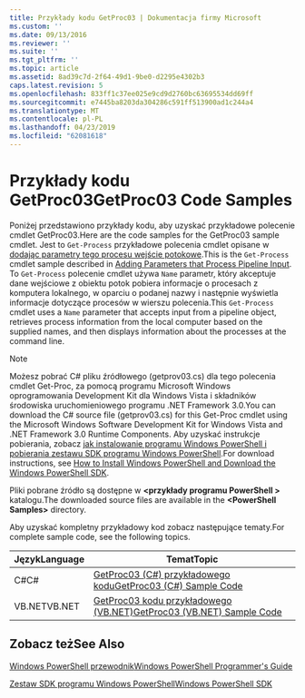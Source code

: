 ```yaml
---
title: Przykłady kodu GetProc03 | Dokumentacja firmy Microsoft
ms.custom: ''
ms.date: 09/13/2016
ms.reviewer: ''
ms.suite: ''
ms.tgt_pltfrm: ''
ms.topic: article
ms.assetid: 8ad39c7d-2f64-49d1-9be0-d2295e4302b3
caps.latest.revision: 5
ms.openlocfilehash: 833ff1c37ee025e9cd9d2760bc63695534dd69ff
ms.sourcegitcommit: e7445ba8203da304286c591ff513900ad1c244a4
ms.translationtype: MT
ms.contentlocale: pl-PL
ms.lasthandoff: 04/23/2019
ms.locfileid: "62081618"
---
```

# <a name="getproc03-code-samples"></a><span data-ttu-id="eeb9e-102">Przykłady kodu GetProc03</span><span class="sxs-lookup"><span data-stu-id="eeb9e-102">GetProc03 Code Samples</span></span>

<span data-ttu-id="eeb9e-103">Poniżej przedstawiono przykłady kodu, aby uzyskać przykładowe polecenie cmdlet GetProc03.</span><span class="sxs-lookup"><span data-stu-id="eeb9e-103">Here are the code samples for the GetProc03 sample cmdlet.</span></span> <span data-ttu-id="eeb9e-104">Jest to `Get-Process` przykładowe polecenia cmdlet opisane w [dodając parametry tego procesu wejście potokowe](../cmdlet/adding-parameters-that-process-pipeline-input.md).</span><span class="sxs-lookup"><span data-stu-id="eeb9e-104">This is the `Get-Process` cmdlet sample described in [Adding Parameters that Process Pipeline Input](../cmdlet/adding-parameters-that-process-pipeline-input.md).</span></span> <span data-ttu-id="eeb9e-105">To `Get-Process` polecenie cmdlet używa `Name` parametr, który akceptuje dane wejściowe z obiektu potok pobiera informacje o procesach z komputera lokalnego, w oparciu o podanej nazwy i następnie wyświetla informacje dotyczące procesów w wierszu polecenia.</span><span class="sxs-lookup"><span data-stu-id="eeb9e-105">This `Get-Process` cmdlet uses a `Name` parameter that accepts input from a pipeline object, retrieves process information from the local computer based on the supplied names, and then displays information about the processes at the command line.</span></span>

> [!NOTE]
> <span data-ttu-id="eeb9e-106">Możesz pobrać C# pliku źródłowego (getprov03.cs) dla tego polecenia cmdlet Get-Proc, za pomocą programu Microsoft Windows oprogramowania Development Kit dla Windows Vista i składników środowiska uruchomieniowego programu .NET Framework 3.0.</span><span class="sxs-lookup"><span data-stu-id="eeb9e-106">You can download the C# source file (getprov03.cs) for this Get-Proc cmdlet using the Microsoft Windows Software Development Kit for Windows Vista and .NET Framework 3.0 Runtime Components.</span></span> <span data-ttu-id="eeb9e-107">Aby uzyskać instrukcje pobierania, zobacz [jak instalowanie programu Windows PowerShell i pobierania zestawu SDK programu Windows PowerShell](/powershell/developer/installing-the-windows-powershell-sdk).</span><span class="sxs-lookup"><span data-stu-id="eeb9e-107">For download instructions, see [How to Install Windows PowerShell and Download the Windows PowerShell SDK](/powershell/developer/installing-the-windows-powershell-sdk).</span></span>
>
> <span data-ttu-id="eeb9e-108">Pliki pobrane źródło są dostępne w  **\<przykłady programu PowerShell >** katalogu.</span><span class="sxs-lookup"><span data-stu-id="eeb9e-108">The downloaded source files are available in the **\<PowerShell Samples>** directory.</span></span>

<span data-ttu-id="eeb9e-109">Aby uzyskać kompletny przykładowy kod zobacz następujące tematy.</span><span class="sxs-lookup"><span data-stu-id="eeb9e-109">For complete sample code, see the following topics.</span></span>

|<span data-ttu-id="eeb9e-110">Język</span><span class="sxs-lookup"><span data-stu-id="eeb9e-110">Language</span></span>|<span data-ttu-id="eeb9e-111">Temat</span><span class="sxs-lookup"><span data-stu-id="eeb9e-111">Topic</span></span>|
|--------------|-----------|
|<span data-ttu-id="eeb9e-112">C#</span><span class="sxs-lookup"><span data-stu-id="eeb9e-112">C#</span></span>|[<span data-ttu-id="eeb9e-113">GetProc03 (C#) przykładowego kodu</span><span class="sxs-lookup"><span data-stu-id="eeb9e-113">GetProc03 (C#) Sample Code</span></span>](./getproc03-csharp-sample-code.md)|
|<span data-ttu-id="eeb9e-114">VB.NET</span><span class="sxs-lookup"><span data-stu-id="eeb9e-114">VB.NET</span></span>|[<span data-ttu-id="eeb9e-115">GetProc03 kodu przykładowego (VB.NET)</span><span class="sxs-lookup"><span data-stu-id="eeb9e-115">GetProc03 (VB.NET) Sample Code</span></span>](./getproc03-vb-net-sample-code.md)|

## <a name="see-also"></a><span data-ttu-id="eeb9e-116">Zobacz też</span><span class="sxs-lookup"><span data-stu-id="eeb9e-116">See Also</span></span>

[<span data-ttu-id="eeb9e-117">Windows PowerShell przewodnik</span><span class="sxs-lookup"><span data-stu-id="eeb9e-117">Windows PowerShell Programmer's Guide</span></span>](./windows-powershell-programmer-s-guide.md)

[<span data-ttu-id="eeb9e-118">Zestaw SDK programu Windows PowerShell</span><span class="sxs-lookup"><span data-stu-id="eeb9e-118">Windows PowerShell SDK</span></span>](../windows-powershell-reference.md)